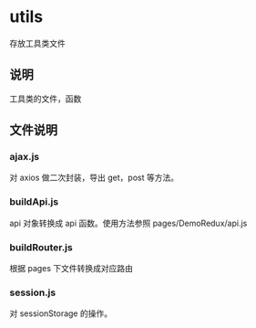 # utils

存放工具类文件

## 说明

工具类的文件，函数

## 文件说明

### ajax.js

对 axios 做二次封装，导出 get，post 等方法。

### buildApi.js

api 对象转换成 api 函数。使用方法参照 pages/DemoRedux/api.js

### buildRouter.js

根据 pages 下文件转换成对应路由

### session.js

对 sessionStorage 的操作。
